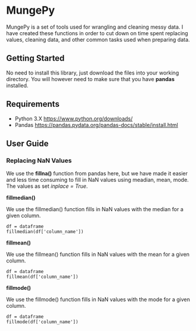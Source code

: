 # MungePy

MungePy is a set of tools used for wrangling and cleaning messy data. I have created these functions in order to cut down on time spent replacing values, cleaning data, and other common tasks used when preparing data. 

## Getting Started

No need to install this library, just download the files into your working directory. You will however need to make sure that you have **pandas** installed.

## Requirements
- Python 3.X  https://www.python.org/downloads/
- Pandas https://pandas.pydata.org/pandas-docs/stable/install.html

## User Guide

### Replacing NaN Values

We use the **fillna()** function from pandas here, but we have made it easier and less time consuming to fill in NaN values using meadian, mean, mode. The values as set *inplace = True*.

**fillmedian()**

We use the fillmedian() function fills in NaN values with the median for a given column.

```
df = dataframe
fillmedian(df['column_name']) 
```
**fillmean()**

We use the fillmean() function fills in NaN values with the mean for a given column.

```
df = dataframe
fillmean(df['column_name']) 
```

**fillmode()**

We use the fillmode() function fills in NaN values with the mode for a given column.

```
df = dataframe
fillmode(df['column_name'])
``` 





